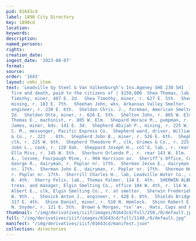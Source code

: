 ```yaml
---
pid: 01643cd
label: 1890 City Directory
key: 1890cd
location: 
keywords: 
description: 
named_persons: 
rights: 
creation_date: 
ingest_date: '2023-08-07'
format: 
source: 
order: '1643'
layout: cmhc_item
text: 'Leadville by Steel & Van Valkenburgh’s Ins.Ageney SHE 230 SHI  In Losses by
  fire and death, paid to the citizens of | $150,000  Shea Thomas, lab, American Smelter.  Shea
  Timothy, miner, 407 E. 2d.  Shea Timothy, miner, r. 627 E. 5th.  Shedd William G.,
  mining, r. 183 E. 7th.  Sheehan John, wks. Arkansas Valley Smelter.  Sheets Al.,
  engineer, r. 230 E. 6th.  Sheldon Chris. J., foreman, American Smelter, r. 314 W.
  2d.  Sheldon Otto, miner, r. 626 E. 5th.  Shelton John, r. 805 W. Elm.  Shelton
  Thomas E., machinist, r. 805 W. Elm.  Shepard Horace M., pumpman, r. 306 W. 2d.  Shepard
  James, miner, bds. 141 E. 3d.  Shepherd Abijah P., mining, r. 225 W. 6th.  Shepherd
  C. M., messenger, Pacific Express Co.  Shepherd ward, driver, William L. Otterbach
  & Co., r. 223  . 6th.  Shepherd Jobn B., miner, r. 526 E. 6th.  Shepherd Lewis Ed.,
  clk, r. 225 W. 6th.  Shepherd Theodore P., clk, Grimes & Co., r. 225 W. 6th.  Shepler
  Jobn L., cook, r. 120 Oak.  Sheppard Joseph H., col’d, lab., r. rear 126 W. 4th.  Sherb
  Ella Miss, r. 145 W. 5th.  Sherburn Orlando P., r. rear 143 W. Elm.  Sheridan John
  A., lessee, Fourpaugh Mine, r. 904 Harrison av.  Sheriff’s Office, Court House,  Sherman
  George R., dairyman, r. Poplar nr. 17th.  Sherman Jesse E., dairyman, r. Poplar
  nr. 17th.  Sherman John E., dairyman, r. Poplar nr. 17th.  Sherman Heuben, dairyman,
  r. Poplar nr. 17th.  Sherrill Charles H., lab, Leadville Water Co., r. rear 117
  W. 4th.  Sherry Felix, lab., Thomas Palmer, 114 E. 4th.  SHERWIN ALBERT, pres’t,
  treas. and manager, Elgin Smelting Co., office 104 W. 4th, r. 114 W. 9th. .  Sherwin
  Albert E., clk, Elgin Smelting Co., r. at smelter.  Sherwin Frederiek L., r.114
  W. 9th. ,  Shevick Anton J., engineer, r. 428 E. 8th.  Shields Bridget Mrs., r.
  317 E. 4th.  Shine Daniel, miner, r. 510 N. Hemlock.  Shinn Robert E., clk., T.
  N. Snyder, r. 121 E. 5th.  Brown & Morgan, *sx''a+.. Hats, Caps and Furs       '
thumbnail: "/img/derivatives/iiif/images/01643cd/full/250,/0/default.jpg"
full: "/img/derivatives/iiif/images/01643cd/full/1140,/0/default.jpg"
manifest: "/img/derivatives/iiif/01643cd/manifest.json"
collection: directories
---
```

